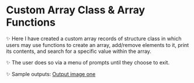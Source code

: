# Custom Array Class & Array Functions
 ✨ Here I have created a custom array records of structure class in which users may use functions to create an array,
  add/remove elements to it, print its contents, and search for a specific value within the array. 

 ✨ The user does so via a menu of prompts until they choose to exit. 

 ✨ Sample outputs:
 [Output image one](https://github.com/davlowe/smallPrograms/blob/main/arrayOne.png)
